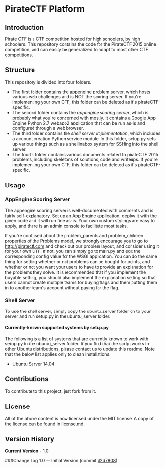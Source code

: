 PirateCTF Platform
===================

Introduction
-------------------

Pirate CTF is a CTF competition hosted for high schoolers, by high schoolers.
This repository contains the code for the PirateCTF 2015 online competition, and can easily be generalized to adapt to most other CTF competitions.

Structure
--------------------

This repository is divided into four folders. 
- The first folder contains the appengine problem server, which hosts various web challenges and is NOT the scoring server. If you're implementing your own CTF, this folder can be deleted as it's pirateCTF-specific.
- The second folder contains the *appengine scoring server*, which is probably what you're concerned with mostly. It contains a Google App Engine Python 2.7 webapp2 application that can be run as-is and configured through a web browser.
- The third folder contains the *shell server implementation*, which includes a account creation Python service module. In this folder, setup.py sets up various things such as a shellinabox system for SSHing into the shell server.
- The fourth folder contains various documents related to pirateCTF 2015 problems, including skeletons of solutions, code and writeups. If you're implementing your own CTF, this folder can be deleted as it's pirateCTF-specific.

Usage
-------------------

### AppEngine Scoring Server

The appengine scoring server is well-documented with comments and is fairly self-explanatory. Set up an App Engine application, deploy it with the given code and it will run fine as-is. Your own custom stylings are easy to apply, and there is an admin console to facilitate most tasks.

If you're confused about the problem_parents and problem_children properties of the Problems model, we strongly encourage you to go to http://piratectf.com and check out our problem layout, and consider using it for your own CTF. If not, you can simply go to main.py and edit the corresponding config value for the WSGI application. You can do the same thing for setting whether or not problems can be bought for points, and whether or not you want your users to have to provide an explanation for the problems they solve. It is recommended that if you implement the buyable setting, you should also implement the explanation setting so that users cannot create multiple teams for buying flags and them putting them in to another team's account without paying for the flag.

### Shell Server

To use the shell server, simply copy the ubuntu_server folder on to your server and run setup.py in the ubuntu_server folder. 

#### Currently-known supported systems by setup.py
The following is a list of systems that are currently known to work with setup.py in the ubuntu_server folder. If you find that the script works in other Ubuntu distributions, please contact us to update this readme. Note that the below list applies only to clean installations.

- Ubuntu Server 14.04

Contributions
-------------------

To contribute to this project, just fork from it.

License
-------------------

All of the above content is now licensed under the MIT license. A copy of the license can be found in license.md.

Version History
--------------------
**Current Version** - 1.0

###Change Log
1.0 -- Initial Version (commit [d2d7808](https://github.com/tanishqaggarwal/pirateCTF/commit/d2d7808a78d2d4fd084c85d259f89ecce9591b92))